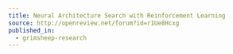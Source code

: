 ```yaml
---
title: Neural Architecture Search with Reinforcement Learning
source: http://openreview.net/forum?id=r1Ue8Hcxg
published_in:
  - grimsheep-research
---
```


